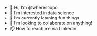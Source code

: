 - 👋 Hi, I’m @wherespopo
- 👀 I’m interested in data science
- 🌱 I’m currently learning fun things
- 💞️ I’m looking to collaborate on anything!
- 📫 How to reach me via Linkedin

<!---
wherespopo/wherespopo is a ✨ special ✨ repository because its `README.md` (this file) appears on your GitHub profile.
You can click the Preview link to take a look at your changes.
--->
